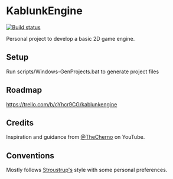 # KablunkEngine 

[![Build status](https://ci.appveyor.com/api/projects/status/wmtieejd651lye65?svg=true)](https://ci.appveyor.com/project/happymonkey1/kablunkengine)

Personal project to develop a basic 2D game engine. 

## Setup

Run scripts/Windows-GenProjects.bat to generate project files

## Roadmap

https://trello.com/b/cYhcr9CG/kablunkengine

## Credits

Inspiration and guidance from [@TheCherno](https://www.youtube.com/channel/UCQ-W1KE9EYfdxhL6S4twUNw) on YouTube. 

## Conventions

Mostly follows [Stroustrup's](https://www.stroustrup.com/bs_faq2.html) style with some personal preferences.

